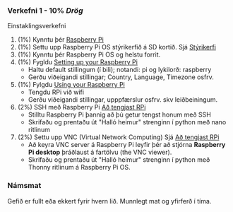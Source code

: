 ### Verkefni 1 - 10% _Drög_
Einstaklingsverkefni

1. (1%) Kynntu þér [Raspberry Pi](https://github.com/GunnarThorunnarson/VESM2CU/wiki/Raspberry-Pi)
2. (1%) Settu upp Raspberry Pi OS stýrikerfið á SD kortið. Sjá [Stýrikerfi](https://github.com/GunnarThorunnarson/VESM2CU/wiki/St%C3%BDrikerfi)
3. (1%) Kynntu þér Raspberry Pi OS og helstu forrit.
4. (1%) Fygldu [Setting up your Raspberry Pi](https://projects.raspberrypi.org/en/projects/raspberry-pi-setting-up/3)
   - Haltu default stillingum (í bili); notandi: pi  og lykilorð: raspberry
   - Gerðu viðeigandi stillingar; Country, Language, Timezone  osfrv.
5. (1%) Fylgdu [Using your Raspberry Pi](https://projects.raspberrypi.org/en/projects/raspberry-pi-using)
   - Tengdu RPi við wifi
   - Gerðu viðeigandi stillingar, upppfærslur osfrv. skv leiðbeiningum.
6. (2%) SSH með Raspberry Pi [Að tengjast RPi](https://github.com/GunnarThorunnarson/VESM2CU/wiki/A%C3%B0-tengjast-Raspberry-Pi)
   - Stilltu Raspberry Pi þannig að þú getur tengst honum með SSH 
   - Skrifaðu og prentaðu út "Halló heimur" strenginn í python með nano ritlinum
7. (2%) Settu upp VNC (Virtual Network Computing) Sjá [Að tengjast RPi](https://github.com/GunnarThorunnarson/VESM2CU/wiki/A%C3%B0-tengjast-Raspberry-Pi)
   - Að keyra VNC server á Raspberry Pi leyfir þér að stjórna **Raspberry Pi desktop** þráðlaust á fartölvu (the VNC viewer).
   - Skrifaðu og prentaðu út "Halló heimur" strenginn í python með Thonny ritlinum á Raspberry Pi OS.


### Námsmat

Gefið er fullt eða ekkert fyrir hvern lið.
Munnlegt mat og yfirferð í tíma.

